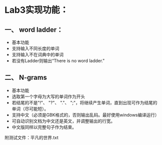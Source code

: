 # Lab3实现功能：

## 一、 word ladder：

- 基本功能
- 支持输入不同长度的单词
- 支持输入不在词典中的单词
- 若没有Ladder则输出“There is no word ladder."

## 二、 N-grams

- 基本功能
- 选取第一个字母为大写的单词作为开头
- 若结尾的不是"!"、 "?"、 "."、 ";"，将继续产生单词，直到出现可作为结尾的单词（尽可能短）。
- 支持中文（必须是GBK格式的，否则输出乱码。最好使用windows编译运行）
- 可自动识别文档为中文还是英文，并调整输出的行宽。
- 中文版同样以完整句子作为结束。


附测试文件：平凡的世界.txt